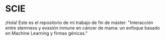 # SCIE
¡Hola! Este es el repositorio de mi trabajo de fin de máster:
"Interacción entre stemness y evasión inmune en cáncer de mama: un enfoque basado en Machine Learning y firmas génicas."
